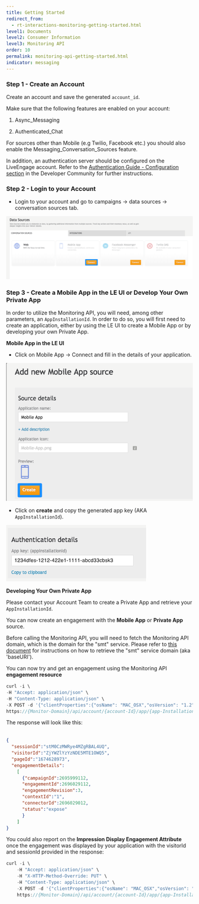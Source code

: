 ```yaml
---
title: Getting Started
redirect_from:
  - rt-interactions-monitoring-getting-started.html
level1: Documents
level2: Consumer Information
level3: Monitoring API
order: 10
permalink: monitoring-api-getting-started.html
indicator: messaging
---
```


### Step 1 - Create an Account

Create an account and save the generated `account_id`.

Make sure that the following features are enabled on your account:

1. Async_Messaging

2. Authenticated_Chat

For sources other than Mobile (e.g Twilio, Facebook etc.) you should also enable the Messaging_Conversation_Sources feature.

In addition, an authentication server should be configured on the LiveEngage account. Refer to the [Authentication Guide - Configuration section](https://developers.liveperson.com/guides-authentication-configuration.html) in the Developer Community for further instructions.

### Step 2 - Login to your Account

* Login to your account and go to campaigns → data sources -> conversation sources tab.

![Data Source](img/monitor_start1.png)

### Step 3 - Create a Mobile App in the LE UI or Develop Your Own Private App

In order to utilize the Monitoring API, you will need, among other parameters, an `AppInstallationId`. In order to do so, you will first need to create an application, either by using the LE UI to create a Mobile App or by developing your own Private App.

**Mobile App in the LE UI**

* Click on Mobile App -> Connect and fill in the details of your application.

![Mobile App](img/monitor_start2.png)

* Click on **create** and copy the generated app key (AKA `AppInstallationId`).

![AppInstallationId](img/monitor_start3.png)

**Developing Your Own Private App**

Please contact your Account Team to create a Private App and retrieve your `AppInstallationId`.

You can now create an engagement with the **Mobile App** or **Private App** source.

Before calling the Monitoring API, you will need to fetch the Monitoring API domain, which is the domain for the "smt" service. Please refer to [this document](https://developers.liveperson.com/agent-domain-domain-api.html#overview) for instructions on how to retrieve the "smt" service domain (aka 'baseURI').

You can now try and get an engagement using the Monitoring API **engagement resource**

```javascript
curl -i \
-H "Accept: application/json" \
-H "Content-Type: application/json" \
-X POST -d '{"clientProperties":{"osName": "MAC_OSX","osVersion": "1.2","appVersion": "1.0","deviceFamily": "MOBILE"},"consumerId":"uniqueIdInBrand","engagementAttributes": [{"type": "personal","personal": {"contacts": [{"email":"bbb@test.com","phone":"12345678"},{"email":"aaa@test2.co.il","phone":"98765430"}],"age": {"age":30.0,"year":1985,"month":7,"day":22},"firstname": "test","lastname": "test2","gender": "FEMALE","company": "liveperson"}}]}' \
https://{Monitor-Domain}/api/account/{account-Id}/app/{app-Installation-Id}/engagement?v=1.0
```

The response will look like this:

```json

{
  "sessionId":"stM0CzMWRye4MZgRBAL4UQ",
  "visitorId":"ZjYWZlYzYzNDE5MTE1OWQ5",
  "pageId":"1674628973",
  "engagementDetails":
    [
      {"campaignId":2695999112,
      "engagementId":2696029112,
      "engagementRevision":3,
      "contextId":"1",
      "connectorId":2696029012,
      "status":"expose"
      }
    ]
}
```

You could also report on the **Impression Display Engagement Attribute** once the engagement was displayed by your application with the visitorId and sessionId provided in the response:

```javascript
curl -i \
    -H "Accept: application/json" \
    -H "X-HTTP-Method-Override: PUT" \
    -H "Content-Type: application/json" \
    -X POST -d '{"clientProperties":{"osName": "MAC_OSX","osVersion": "1.2","appVersion": "1.0","deviceFamily": "MOBILE"},"consumerId":"uniqueIdInBrand","engagementAttributes": [{"type":"impDisplay","campaign":2695999112,"engId":2696029112,"revision":3,"eContext":[{"type":"engagementContext","id":"1"}]}]}' \
    https://{Monitor-Domain}/api/account/{account-Id}/app/{app-Installation-Id}/report?v=1.0&vid=A0ZTA5YTVlYTY5NTI1ODYx&sid=Vo13h4lpShW655STQJi9Jg    
```
